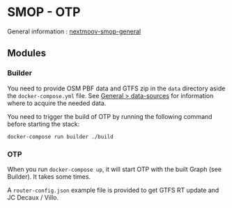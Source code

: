 # SMOP - OTP

General information : [nextmoov-smop-general](https://github.com/nextmoov/nextmoov-smop-general)

## Modules

### Builder

You need to provide OSM PBF data and GTFS zip in the `data` directory aside the `docker-compose.yml` file. See [General > data-sources](https://github.com/nextmoov/nextmoov-smop-general#data-sources) for information where to acquire the needed data.

You need to trigger the build of OTP by running the following command before starting the stack:
```
docker-compose run builder ./build
```

### OTP

When you run `docker-compose up`, it will start OTP with the built Graph (see Builder). It takes some times.

A `router-config.json` example file is provided to get GTFS RT update and JC Decaux / Villo.
